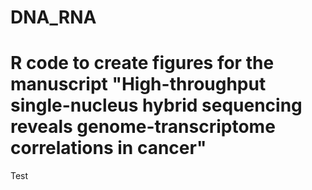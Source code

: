 # DNA_RNA
# R code to create figures for the manuscript "High-throughput single-nucleus hybrid sequencing reveals genome-transcriptome correlations in cancer"
Test
